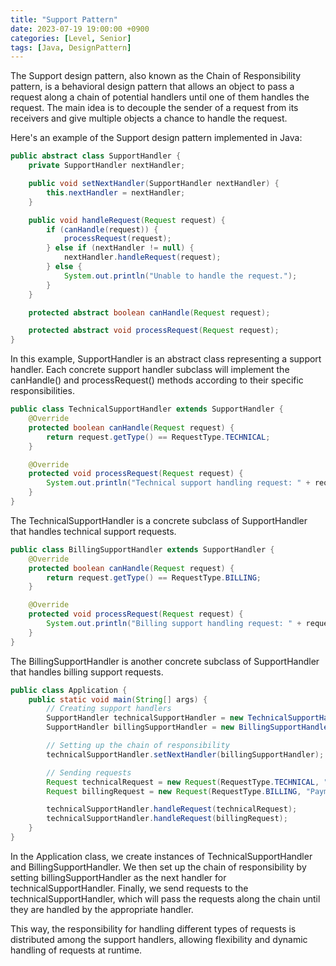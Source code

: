 ```yaml
---
title: "Support Pattern"
date: 2023-07-19 19:00:00 +0900
categories: [Level, Senior]
tags: [Java, DesignPattern]
---
```


The Support design pattern, also known as the Chain of Responsibility pattern, is a behavioral design pattern that allows an object to pass a request along a chain of potential handlers until one of them handles the request. The main idea is to decouple the sender of a request from its receivers and give multiple objects a chance to handle the request.

Here's an example of the Support design pattern implemented in Java:

```java
public abstract class SupportHandler {
    private SupportHandler nextHandler;

    public void setNextHandler(SupportHandler nextHandler) {
        this.nextHandler = nextHandler;
    }

    public void handleRequest(Request request) {
        if (canHandle(request)) {
            processRequest(request);
        } else if (nextHandler != null) {
            nextHandler.handleRequest(request);
        } else {
            System.out.println("Unable to handle the request.");
        }
    }

    protected abstract boolean canHandle(Request request);

    protected abstract void processRequest(Request request);
}

```

In this example, SupportHandler is an abstract class representing a support handler. Each concrete support handler subclass will implement the canHandle() and processRequest() methods according to their specific responsibilities.

```java
public class TechnicalSupportHandler extends SupportHandler {
    @Override
    protected boolean canHandle(Request request) {
        return request.getType() == RequestType.TECHNICAL;
    }

    @Override
    protected void processRequest(Request request) {
        System.out.println("Technical support handling request: " + request.getDescription());
    }
}

```
The TechnicalSupportHandler is a concrete subclass of SupportHandler that handles technical support requests.

```java
public class BillingSupportHandler extends SupportHandler {
    @Override
    protected boolean canHandle(Request request) {
        return request.getType() == RequestType.BILLING;
    }

    @Override
    protected void processRequest(Request request) {
        System.out.println("Billing support handling request: " + request.getDescription());
    }
}

```

The BillingSupportHandler is another concrete subclass of SupportHandler that handles billing support requests.

```java
public class Application {
    public static void main(String[] args) {
        // Creating support handlers
        SupportHandler technicalSupportHandler = new TechnicalSupportHandler();
        SupportHandler billingSupportHandler = new BillingSupportHandler();

        // Setting up the chain of responsibility
        technicalSupportHandler.setNextHandler(billingSupportHandler);

        // Sending requests
        Request technicalRequest = new Request(RequestType.TECHNICAL, "Help with software installation");
        Request billingRequest = new Request(RequestType.BILLING, "Payment processing issue");

        technicalSupportHandler.handleRequest(technicalRequest);
        technicalSupportHandler.handleRequest(billingRequest);
    }
}

```

In the Application class, we create instances of TechnicalSupportHandler and BillingSupportHandler. We then set up the chain of responsibility by setting billingSupportHandler as the next handler for technicalSupportHandler. Finally, we send requests to the technicalSupportHandler, which will pass the requests along the chain until they are handled by the appropriate handler.

This way, the responsibility for handling different types of requests is distributed among the support handlers, allowing flexibility and dynamic handling of requests at runtime.